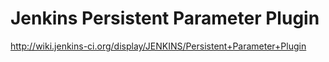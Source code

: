 Jenkins Persistent Parameter Plugin
===================

http://wiki.jenkins-ci.org/display/JENKINS/Persistent+Parameter+Plugin
